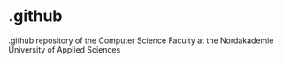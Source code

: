 # .github
.github repository of the Computer Science Faculty at the Nordakademie University of Applied Sciences
